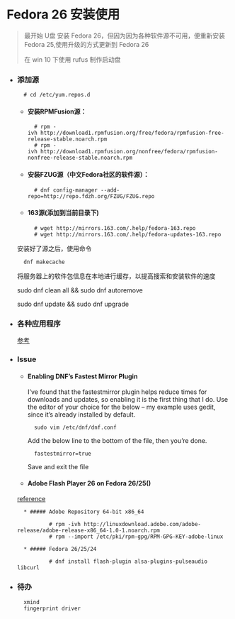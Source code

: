 # Fedora 26 安装使用
> 最开始 U盘 安装 Fedora 26，但因为因为各种软件源不可用，便重新安装 Fedora 25,使用升级的方式更新到 Fedora 26
>
> 在 win 10 下使用 rufus 制作启动盘

- ### 添加源    

        # cd /etc/yum.repos.d

    * #### 安装RPMFusion源：

        	# rpm -ivh http://download1.rpmfusion.org/free/fedora/rpmfusion-free-release-stable.noarch.rpm
    		# rpm -ivh http://download1.rpmfusion.org/nonfree/fedora/rpmfusion-nonfree-release-stable.noarch.rpm

    * #### 安装FZUG源（中文Fedora社区的软件源）：

            # dnf config-manager --add-repo=http://repo.fdzh.org/FZUG/FZUG.repo

    * #### 163源(添加到当前目录下)

        	# wget http://mirrors.163.com/.help/fedora-163.repo
        	# wget http://mirrors.163.com/.help/fedora-updates-163.repo

    安装好了源之后，使用命令

        dnf makecache

    将服务器上的软件包信息在本地进行缓存，以提高搜索和安装软件的速度

   sudo dnf clean all && sudo dnf autoremove

   sudo dnf update && sudo dnf upgrade

- ### 各种应用程序

    [参考](https://github.com/luanxxys/software)

- ### Issue

    + #### Enabling DNF’s Fastest Mirror Plugin

        I’ve found that the fastestmirror plugin helps reduce times for downloads and updates, so enabling it is the first thing that I do.  Use the editor of your choice for the below – my example uses gedit, since it’s already installed by default.

            sudo vim /etc/dnf/dnf.conf
        
        Add the below line to the bottom of the file, then you’re done.

            fastestmirror=true

        Save and exit the file

    + #### Adobe Flash Player 26 on Fedora 26/25()

    [reference](https://www.if-not-true-then-false.com/2010/install-adobe-flash-player-10-on-fedora-centos-red-hat-rhel/)

        * ##### Adobe Repository 64-bit x86_64

                # rpm -ivh http://linuxdownload.adobe.com/adobe-release/adobe-release-x86_64-1.0-1.noarch.rpm
                # rpm --import /etc/pki/rpm-gpg/RPM-GPG-KEY-adobe-linux

        * ##### Fedora 26/25/24

                # dnf install flash-plugin alsa-plugins-pulseaudio libcurl

- ### 待办

        xmind
        fingerprint driver
